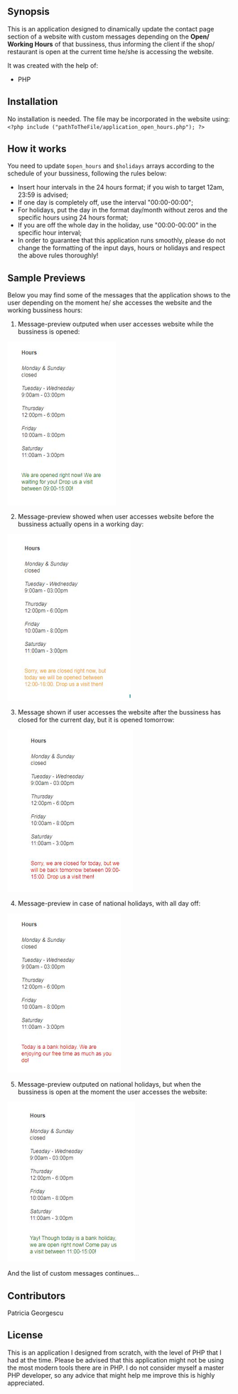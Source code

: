  
## Synopsis

This is an application designed to dinamically update the contact page section of a website with custom messages depending on the **Open/ Working Hours** of that bussiness, thus informing the client if the shop/ restaurant is open at the current time he/she is accessing the website.  

It was created with the help of:

* PHP

## Installation

No installation is needed. The file may be incorporated in the website using:
`<?php include ("pathToTheFile/application_open_hours.php"); ?>`

## How it works

You need to update `$open_hours` and `$holidays` arrays according to the schedule of your bussiness, following the rules below:

* Insert hour intervals in the 24 hours format; if you wish to target 12am, 23:59 is advised;
* If one day is completely off, use the interval "00:00-00:00";
* For holidays, put the day in the format day/month without zeros and the specific hours using 24 hours format;
* If you are off the whole day in the holiday, use "00:00-00:00" in the specific hour interval;
* In order to guarantee that this application runs smoothly, please do not change the formatting of the input days, hours or holidays and respect the above rules thoroughly!

## Sample Previews

Below you may find some of the messages that the application shows to the user depending on the moment he/ she accesses the website and the working bussiness hours:

1. Message-preview outputed when user accesses website while the bussiness is opened:

![Alt text](screenShots/01.JPG?raw=true "App Preview 1")

2. Message-preview showed when user accesses website before the bussiness actually opens in a working day:

![Alt text](screenShots/03.JPG?raw=true "App Preview 2")

3. Message shown if user accesses the website after the bussiness has closed for the current day, but it is opened tomorrow:

![Alt text](screenShots/02.JPG?raw=true "App Preview 3")

4. Message-preview in case of national holidays, with all day off:

![Alt text](screenShots/04.JPG?raw=true "App Preview 4")

5. Message-preview outputed on national holidays, but when the bussiness is open at the moment the user accesses the website:

![Alt text](screenShots/05.JPG?raw=true "App Preview 5")

And the list of custom messages continues...

## Contributors

Patricia Georgescu

## License

This is an application I designed from scratch, with the level of PHP that I had at the time.
Please be advised that this application might not be using the most modern tools there are in PHP.
I do not consider myself a master PHP developer, so any advice that might help me improve this is highly appreciated.
